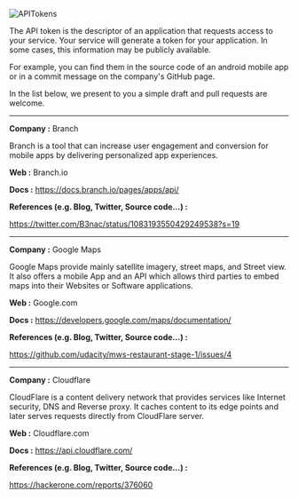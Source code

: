 ![APITokens](https://github.com/esecuritylab/apitokens-are-everywhere/blob/master/apitokenseverywhere.jpeg?raw=true)

The API token is the descriptor of an application that requests access to your service. Your service will generate a token for your application. In some cases, this information may be publicly available.

For example, you can find them in the source code of an android mobile app or in a commit message on the company's GitHub page.

In the list below, we present to you a simple draft and pull requests are welcome.

***

**Company :** Branch

Branch is a tool that can increase user engagement and conversion for mobile apps by delivering personalized app experiences.

**Web :** Branch.io

**Docs :** https://docs.branch.io/pages/apps/api/

**References (e.g. Blog, Twitter, Source code…) :**

https://twitter.com/B3nac/status/1083193550429249538?s=19

***

**Company :** Google Maps

Google Maps provide mainly satellite imagery, street maps, and Street view. It also offers a mobile App and an API which allows third parties to embed maps into their Websites or Software applications.

**Web :** Google.com

**Docs :** https://developers.google.com/maps/documentation/

**References (e.g. Blog, Twitter, Source code…) :**

https://github.com/udacity/mws-restaurant-stage-1/issues/4

***

**Company :** Cloudflare

CloudFlare is a content delivery network that provides services like Internet security, DNS and Reverse proxy. It caches content to its edge points and later serves requests directly from CloudFlare server.

**Web :** Cloudflare.com

**Docs :** https://api.cloudflare.com/

**References (e.g. Blog, Twitter, Source code…) :**

https://hackerone.com/reports/376060
 
